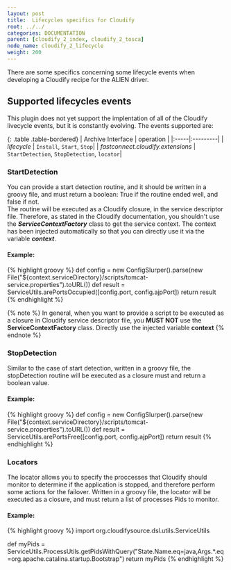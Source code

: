 ```yaml
---
layout: post
title:  Lifecycles specifics for Cloudify
root: ../../
categories: DOCUMENTATION
parent: [cloudify_2_index, cloudify_2_tosca]
node_name: cloudify_2_lifecycle
weight: 200
---
```


There are some specifics concerning some lifecycle events when developing a Cloudify recipe for the ALIEN driver.

## Supported lifecycles events ##
This plugin does not yet support the implentation of all of the Cloudify livecycle events, but it is constantly evolving.
The events supported are:

{: .table .table-bordered}
| Archive Interface | operation |
|:-----|:---------|
| *lifecycle*  | `Install`, `Start`, `Stop`|
| *fastconnect.cloudify.extensions* | `StartDetection`, `StopDetection`, `locator`|

### StartDetection ###
You can provide a start detection routine, and it should be written in a groovy file, and must return a boolean: True if the routine ended well, and false if not.  
The routine will be executed as a Cloudify closure, in the service descriptor file. Therefore, as stated in the Cloudify documentation, you shouldn't use the ***ServiceContextFactory*** class to get the service context. The context has been injected automatically so that you can directly use it via the variable ***context***.

#### Example: ####
{% highlight groovy %}
def config = new ConfigSlurper().parse(new File("${context.serviceDirectory}/scripts/tomcat-service.properties").toURL())
def result = ServiceUtils.arePortsOccupied([config.port, config.ajpPort])
return result
{% endhighlight %}


{% note %}
In general, when you want to provide a script to be executed as a closure in Cloudify service descriptor file, you **MUST NOT** use the **ServiceContextFactory** class. Directly use the injected variable **context**
{% endnote %}

### StopDetection ###
Similar to the case of start detection, written in a groovy file, the stopDetection routine will be executed as a closure must and return a boolean value.

#### Example: ####
{% highlight groovy %}
def config = new ConfigSlurper().parse(new File("${context.serviceDirectory}/scripts/tomcat-service.properties").toURL())
def result = ServiceUtils.arePortsFree([config.port, config.ajpPort])
return result
{% endhighlight %}

### Locators ###
The locator allows you to specify the proccesses that Cloudify should monitor to determine if the application is stopped, and therefore perform some actions for the failover.
Written in a groovy file, the locator will be executed as a closure, and must return a list of processes Pids to monitor.

#### Example: ####
{% highlight groovy %}
import org.cloudifysource.dsl.utils.ServiceUtils

def myPids = ServiceUtils.ProcessUtils.getPidsWithQuery("State.Name.eq=java,Args.*.eq=org.apache.catalina.startup.Bootstrap")
return myPids
{% endhighlight %}
